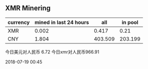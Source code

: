 ## XMR Minering

|currency|mined in last 24 hours|all|in pool|
|---|---|---|---|
|XMR|0.002|0.417|0.21|
|CNY|1.804|403.509|203.199|

今日美元对人民币 6.72	今日xmr对人民币966.91


2018-07-19 00:45